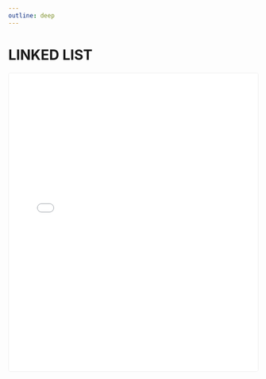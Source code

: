 ```yaml
---
outline: deep
---
```


# LINKED LIST

<div class="pdf-container">
  <iframe 
    src="ALL.pdf" 
    width="100%" 
    height="600px"
    frameborder="0"
  >
    <p>This browser doesn't support PDF viewing. 
      <a href="ALL.pdf">Download the PDF</a> instead.
    </p>
  </iframe>
</div>

<style>
.pdf-container {
  margin: 1rem 0;
  border: 1px solid #eee;
  border-radius: 4px;
  overflow: hidden;
}
</style>
